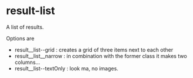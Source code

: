 # result-list

A list of results.

Options are
- result__list--grid : creates a grid of three items next to each other
- result__list__narrow : in combination with the former class it makes two columns...
- result__list--textOnly : look ma, no images.
